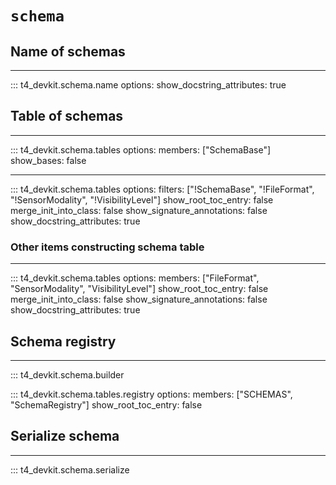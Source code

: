 # `schema`

<!-- prettier-ignore-start -->
## Name of schemas

---

::: t4_devkit.schema.name
    options:
        show_docstring_attributes: true

## Table of schemas

---

::: t4_devkit.schema.tables
    options:
        members: ["SchemaBase"]
        show_bases: false

---

::: t4_devkit.schema.tables
    options:
        filters: ["!SchemaBase", "!FileFormat", "!SensorModality", "!VisibilityLevel"]
        show_root_toc_entry: false
        merge_init_into_class: false
        show_signature_annotations: false
        show_docstring_attributes: true

### Other items constructing schema table

---

::: t4_devkit.schema.tables
    options:
        members: ["FileFormat", "SensorModality", "VisibilityLevel"]
        show_root_toc_entry: false
        merge_init_into_class: false
        show_signature_annotations: false
        show_docstring_attributes: true

## Schema registry

---

::: t4_devkit.schema.builder

::: t4_devkit.schema.tables.registry
    options:
        members: ["SCHEMAS", "SchemaRegistry"]
        show_root_toc_entry: false

## Serialize schema

---

::: t4_devkit.schema.serialize

<!-- prettier-ignore-end -->
